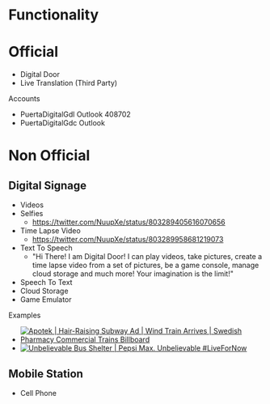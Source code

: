 # Functionality

# Official

- Digital Door
- Live Translation (Third Party)

Accounts

- PuertaDigitalGdl Outlook 408702
- PuertaDigitalGdc Outlook

# Non Official

## Digital Signage

- Videos
- Selfies
  - https://twitter.com/NuupXe/status/803289405616070656
- Time Lapse Video
  - https://twitter.com/NuupXe/status/803289958681219073
- Text To Speech
  - "Hi There! I am Digital Door! I can play videos, take pictures, create a time lapse video from a set of pictures, be a game console, manage cloud storage and much more! Your imagination is the limit!"
- Speech To Text
- Cloud Storage
- Game Emulator

Examples

- [![Apotek | Hair-Raising Subway Ad | Wind Train Arrives | Swedish Pharmacy Commercial Trains Billboard](https://img.youtube.com/vi/tdQgsmYKxLM/0.jpg)](https://www.youtube.com/watch?v=tdQgsmYKxLM)
- [![Unbelievable Bus Shelter | Pepsi Max. Unbelievable #LiveForNow](https://img.youtube.com/vi/Go9rf9GmYpM/0.jpg)](https://www.youtube.com/watch?v=Go9rf9GmYpM)


## Mobile Station

- Cell Phone
